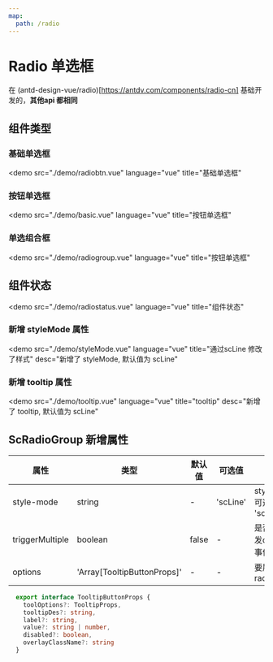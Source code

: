 ```yaml
---
map:
  path: /radio
---
```


# Radio 单选框

在 (antd-design-vue/radio)[https://antdv.com/components/radio-cn] 基础开发的，**其他api 都相同**

## 组件类型

### 基础单选框

<demo src="./demo/radiobtn.vue"
  language="vue"
  title="基础单选框"
  >
</demo>

### 按钮单选框

<demo src="./demo/basic.vue"
  language="vue"
  title="按钮单选框"
  >
</demo>

### 单选组合框

<demo src="./demo/radiogroup.vue"
  language="vue"
  title="按钮单选框"
  >
</demo>

## 组件状态

<demo src="./demo/radiostatus.vue"
  language="vue"
  title="组件状态"
  >
</demo>

### 新增 styleMode 属性

<demo src="./demo/styleMode.vue"
  language="vue"
  title="通过scLine 修改了样式"
  desc="新增了 styleMode, 默认值为 scLine"
  >
</demo>

### 新增 tooltip 属性

<demo src="./demo/tooltip.vue"
  language="vue"
  title="tooltip"
  desc="新增了 tooltip, 默认值为 scLine"
  >
</demo>

## ScRadioGroup 新增属性

| 属性 | 类型 | 默认值 | 可选值 | 说明 |
| --- | --- | --- | --- | --- |
| style-mode | string | - | 'scLine' | styleMode 可选值为 'scLine'|
| triggerMultiple | boolean | false | - | 是否多次触发change事件 |
| options | 'Array[TooltipButtonProps]' | - | - | 要展示radioGroup |

```ts
  export interface TooltipButtonProps {
    toolOptions?: TooltipProps,
    tooltipDes?: string,
    label?: string,
    value?: string | number,
    disabled?: boolean,
    overlayClassName?: string
  }
```
